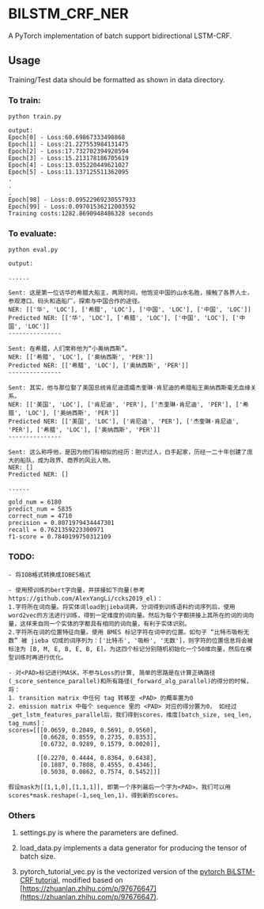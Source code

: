 # BILSTM_CRF_NER

A PyTorch implementation of batch support bidirectional LSTM-CRF.

## Usage

Training/Test data should be formatted as shown in data directory.

### To train:

```
python train.py

output:
Epoch[0] - Loss:60.69867333498868
Epoch[1] - Loss:21.227553984131475
Epoch[2] - Loss:17.732702394928594
Epoch[3] - Loss:15.213178186705619
Epoch[4] - Loss:13.035220449621027
Epoch[5] - Loss:11.137125511362095
.
.
.
Epoch[98] - Loss:0.09522969230557933
Epoch[99] - Loss:0.09701536212003592
Training costs:1282.8690948486328 seconds
```

### To evaluate:

```
python eval.py

output:

......

Sent: 这是第一位访华的希腊大船主，两周时间，他饱览中国的山水名胜，接触了各界人士，参观港口、码头和造船厂，探索与中国合作的途径。
NER: [['华', 'LOC'], ['希腊', 'LOC'], ['中国', 'LOC'], ['中国', 'LOC']]
Predicted NER: [['华', 'LOC'], ['希腊', 'LOC'], ['中国', 'LOC'], ['中国', 'LOC']]
---------------

Sent: 在希腊，人们常称他为“小奥纳西斯”。
NER: [['希腊', 'LOC'], ['奥纳西斯', 'PER']]
Predicted NER: [['希腊', 'LOC'], ['奥纳西斯', 'PER']]
---------------

Sent: 其实，他与那位娶了美国总统肯尼迪遗孀杰奎琳·肯尼迪的希腊船王奥纳西斯毫无血缘关系。
NER: [['美国', 'LOC'], ['肯尼迪', 'PER'], ['杰奎琳·肯尼迪', 'PER'], ['希腊', 'LOC'], ['奥纳西斯', 'PER']]
Predicted NER: [['美国', 'LOC'], ['肯尼迪', 'PER'], ['杰奎琳·肯尼迪', 'PER'], ['希腊', 'LOC'], ['奥纳西斯', 'PER']]
---------------

Sent: 这么称呼他，是因为他们有相似的经历：胆识过人，白手起家，历经一二十年创建了庞大的船队，成为政界、商界的风云人物。
NER: []
Predicted NER: []

......

gold_num = 6180
predict_num = 5835
correct_num = 4710
precision = 0.8071979434447301
recall = 0.7621359223300971
f1-score = 0.7840199750312109
```
### TODO:
```
- 将IOB格式转换成IOBES格式

- 使用预训练的bert字向量，并拼接如下向量(参考https://github.com/AlexYangLi/ccks2019_el)：
1.字符所在词向量。将实体词load到jieba词典，分词得到训练语料的词序列后，使用word2vec的方法进行训练，得到一定维度的词向量。然后为每个字都拼接上其所在的词的词向量，这样来自同一个实体的字都具有相同的词向量，有利于实体识别。
2.字符所在词的位置特征向量。使用 BMES 标记字符在词中的位置。如句子 “比特币吸粉无数” 被 jieba 切成的词序列为：['比特币', '吸粉', '无数']，则字符的位置信息将会被标注为 [B, M, E, B, E, B, E]。为这四个标记分别随机初始化一个50维向量，然后在模型训练时再进行优化。

- 对<PAD>标记进行MASK，不参与Loss的计算, 简单的思路是在计算正确路径(_score_sentence_parallel)和所有路径(_forward_alg_parallel)的得分的时候，将：
1. transition matrix 中任何 tag 转移至 <PAD> 的概率置为0
2. emission matrix 中每个 sequence 里的 <PAD> 对应的得分置为0， 如经过_get_lstm_features_parallel后，我们得到scores，维度[batch_size, seq_len, tag_nums]：
scores=[[[0.0659, 0.2049, 0.5691, 0.9560],
         [0.6628, 0.8559, 0.2735, 0.8353],
         [0.6732, 0.9289, 0.1579, 0.0020]],

        [[0.2270, 0.4444, 0.8364, 0.6438],
         [0.1887, 0.7808, 0.4555, 0.4346],
         [0.5038, 0.0862, 0.7574, 0.5452]]]
  
假设mask为[[1,1,0],[1,1,1]], 即第一个序列最后一个字为<PAD>，我们可以用scores*mask.reshape(-1,seq_len,1)，得到新的scores。
```

### Others

1. settings.py is where the parameters are defined.

2. load_data.py implements a data generator for producing the tensor of batch size.

3. pytorch_tutorial_vec.py is the vectorized version of the [pytorch BiLSTM-CRF tutorial](https://pytorch.org/tutorials/beginner/nlp/advanced_tutorial.html), modified based on [https://zhuanlan.zhihu.com/p/97676647](https://zhuanlan.zhihu.com/p/97676647).
